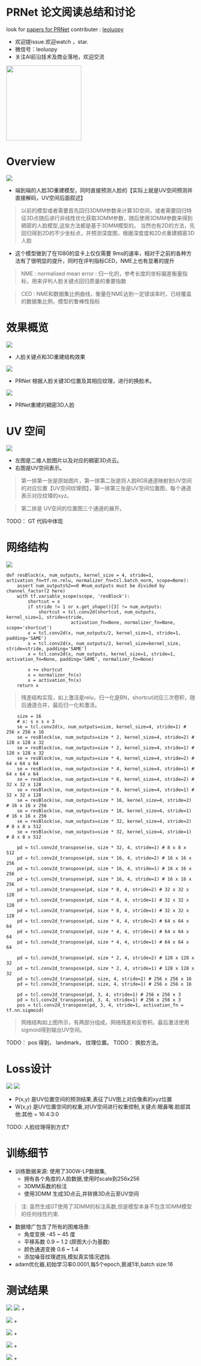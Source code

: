 

# PRNet 论文阅读总结和讨论

look for [papers for PRNet](https://arxiv.org/pdf/1803.07835.pdf)
contributer : [leoluopy](https://github.com/leoluopy)

+ 欢迎提issue.欢迎watch ，star.
+ 微信号：leoluopy
+ 关注AI前沿技术及商业落地，欢迎交流

<img width="200" height="200" src="https://github.com/leoluopy/paper_discussing/blob/master/wechat_id.jpeg"/>


# Overview
![](./prnet_overview.gif)
+ 端到端的人脸3D重建模型，同时直接预测人脸的【实际上就是UV空间预测并直接解码，UV空间后面叙述】
> 以前的模型或者需要首先回归3DMM参数来计算3D空间，或者需要回归特征3D点随后进行非线性优化获取3DMM参数，随后使用3DMM参数来得到稠密的人脸模型,这些方法都是基于3DMM模型的。
> 当然也有2D的方法，先回归得到2D的不少坐标点，并预测深度图，根据深度度和2D点重建稠密3D人脸
+ 这个模型做到了在1080的显卡上仅仅需要 9ms的速率，相对于之前的各种方法有了很明显的提升，同时在评判指标CED，NME上也有显著的提升
> NME : normalised mean error : 归一化的，参考长度的坐标偏差衡量指标，用来评判人脸关键点回归质量的重要指数

> CED : NME和数据集比例曲线，衡量在NME达到一定错误率时，已经覆盖的数据集比例，模型的鲁棒性指标

# 效果概览
![](./effect.png)
+ 人脸关键点和3D重建结构效果

![](./change_face.png)
+ PRNet 根据人脸关键3D位置及其相应纹理，进行的换脸术。

![](./mesh_ret2.png)
+ PRNet重建的稠密3D人脸

# UV 空间
![](./UV_space.png)
+ 左图是二维人脸图片以及对应的稠密3D点云。
+ 右图是UV空间表示。
> 第一排第一张是原始图片，第一排第二张是将人脸RGB通道映射到UV空间的对应位置【UV空间纹理图】，第一排第三张是UV空间位置图，每个通道表示对应纹理的xyz。

> 第二排是 UV空间的位置图三个通道的展开。

TODO： GT 代码中体现

# 网络结构
![](./net_structure.png)
```
def resBlock(x, num_outputs, kernel_size = 4, stride=1, activation_fn=tf.nn.relu, normalizer_fn=tcl.batch_norm, scope=None):
    assert num_outputs%2==0 #num_outputs must be divided by channel_factor(2 here)
    with tf.variable_scope(scope, 'resBlock'):
        shortcut = x
        if stride != 1 or x.get_shape()[3] != num_outputs:
            shortcut = tcl.conv2d(shortcut, num_outputs, kernel_size=1, stride=stride, 
                        activation_fn=None, normalizer_fn=None, scope='shortcut')
        x = tcl.conv2d(x, num_outputs/2, kernel_size=1, stride=1, padding='SAME')
        x = tcl.conv2d(x, num_outputs/2, kernel_size=kernel_size, stride=stride, padding='SAME')
        x = tcl.conv2d(x, num_outputs, kernel_size=1, stride=1, activation_fn=None, padding='SAME', normalizer_fn=None)

        x += shortcut       
        x = normalizer_fn(x)
        x = activation_fn(x)
    return x
```
> 残差结构实现，如上激活是relu，归一化是BN，shortcut对应三次卷积，随后通道合并，最后归一化和激活。

```
    size = 16  
    # x: s x s x 3
    se = tcl.conv2d(x, num_outputs=size, kernel_size=4, stride=1) # 256 x 256 x 16
    se = resBlock(se, num_outputs=size * 2, kernel_size=4, stride=2) # 128 x 128 x 32
    se = resBlock(se, num_outputs=size * 2, kernel_size=4, stride=1) # 128 x 128 x 32
    se = resBlock(se, num_outputs=size * 4, kernel_size=4, stride=2) # 64 x 64 x 64
    se = resBlock(se, num_outputs=size * 4, kernel_size=4, stride=1) # 64 x 64 x 64
    se = resBlock(se, num_outputs=size * 8, kernel_size=4, stride=2) # 32 x 32 x 128
    se = resBlock(se, num_outputs=size * 8, kernel_size=4, stride=1) # 32 x 32 x 128
    se = resBlock(se, num_outputs=size * 16, kernel_size=4, stride=2) # 16 x 16 x 256
    se = resBlock(se, num_outputs=size * 16, kernel_size=4, stride=1) # 16 x 16 x 256
    se = resBlock(se, num_outputs=size * 32, kernel_size=4, stride=2) # 8 x 8 x 512
    se = resBlock(se, num_outputs=size * 32, kernel_size=4, stride=1) # 8 x 8 x 512
    
    pd = tcl.conv2d_transpose(se, size * 32, 4, stride=1) # 8 x 8 x 512 
    pd = tcl.conv2d_transpose(pd, size * 16, 4, stride=2) # 16 x 16 x 256 
    pd = tcl.conv2d_transpose(pd, size * 16, 4, stride=1) # 16 x 16 x 256 
    pd = tcl.conv2d_transpose(pd, size * 16, 4, stride=1) # 16 x 16 x 256 
    pd = tcl.conv2d_transpose(pd, size * 8, 4, stride=2) # 32 x 32 x 128 
    pd = tcl.conv2d_transpose(pd, size * 8, 4, stride=1) # 32 x 32 x 128 
    pd = tcl.conv2d_transpose(pd, size * 8, 4, stride=1) # 32 x 32 x 128 
    pd = tcl.conv2d_transpose(pd, size * 4, 4, stride=2) # 64 x 64 x 64 
    pd = tcl.conv2d_transpose(pd, size * 4, 4, stride=1) # 64 x 64 x 64 
    pd = tcl.conv2d_transpose(pd, size * 4, 4, stride=1) # 64 x 64 x 64 
    
    pd = tcl.conv2d_transpose(pd, size * 2, 4, stride=2) # 128 x 128 x 32
    pd = tcl.conv2d_transpose(pd, size * 2, 4, stride=1) # 128 x 128 x 32
    pd = tcl.conv2d_transpose(pd, size, 4, stride=2) # 256 x 256 x 16
    pd = tcl.conv2d_transpose(pd, size, 4, stride=1) # 256 x 256 x 16
    
    pd = tcl.conv2d_transpose(pd, 3, 4, stride=1) # 256 x 256 x 3
    pd = tcl.conv2d_transpose(pd, 3, 4, stride=1) # 256 x 256 x 3
    pos = tcl.conv2d_transpose(pd, 3, 4, stride=1, activation_fn = tf.nn.sigmoid)
```

> 网络结构如上图所示，有两部分组成，网络残差和反卷积。最后激活使用sigmoid得到输出UV空间。


TODO： pos 得到， landmark， 纹理位置。
TODO： 换脸方法。

# Loss设计
![](./net_mask.png)
![](./loss.png)

+ P(x,y) 是UV位置空间的预测结果,表征了UV图上对应像素的xyz位置
+ W(x,y) 是UV位置空间的权重,对UV空间进行权重控制,关键点:眼鼻嘴:脸部其他:其他 = 16:4:3:0

TODO: 人脸纹理得到方式?

# 训练细节

+ 训练数据来源: 使用了300W-LP数据集,
    + 拥有各个角度的人脸数据,使用时scale到256x256
    + 3DMM系数的标注
    + 使用3DMM 生成3D点云,并转换3D点云至UV空间
> 注: 虽然生成GT使用了3DMM的标注系数,但是模型本身不包含3DMM模型的任何线性约束.
+ 数据增广包含了所有的困难场景:
    + 角度变换 -45 ~ 45 度
    + 平移系数 0.9 ~ 1.2 (原图大小为基数)
    + 颜色通道变换 0.6 ~ 1.4
    + 添加噪音纹理遮挡,模拟真实情况遮挡.
+ adam优化器,初始学习率0.0001,每5个epoch,衰减1半,batch size:16


# 测试结果
![](./face_alignment_ret.png)
![](./face_alignment_coor_ret.png)
+ 

![](./face_alignment_table.png)
+ 

![](./face_reconstruction_ret.png)
+ 

![](./mesh_ret.png)
+ 

![](./compare_with_gt.png)
+ 











